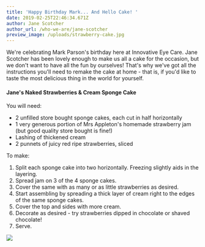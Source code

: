 ```yaml
---
title: 'Happy Birthday Mark... And Hello Cake! '
date: 2019-02-25T22:46:34.671Z
author: Jane Scotcher
author_url: /who-we-are/jane-scotcher
preview_image: /uploads/strawberry-cake.jpg
---
```

We're celebrating Mark Parson's birthday here at Innovative Eye Care. Jane Scotcher has been lovely enough to make us all a cake for the occasion, but we don't want to have all the fun by ourselves! That's why we've got all the instructions you'll need to remake the cake at home - that is, if you'd like to taste the most delicious thing in the world for yourself.

#### Jane's Naked Strawberries & Cream Sponge Cake

You will need:

* 2 unfilled store bought sponge cakes, each cut in half horizontally
* 1 very generous portion of Mrs Appleton's homemade strawberry jam (but good quality store bought is fine!)
* Lashing of thickened cream
* 2 punnets of juicy red ripe strawberries, sliced

To make:

1. Split each sponge cake into two horizontally. Freezing slightly aids in the layering.
2. Spread jam on 3 of the 4 sponge cakes.
3. Cover the same with as many or as little strawberries as desired.
4. Start assembling by spreading a thick layer of cream right to the edges of the same sponge cakes.
5. Cover the top and sides with more cream.
6. Decorate as desired - try strawberries dipped in chocolate or shaved chocolate!
7. Serve.

![](/uploads/img_7692-copy.jpg)
